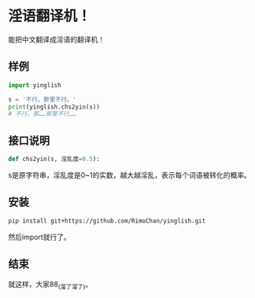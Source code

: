 # 淫语翻译机！

能把中文翻译成淫语的翻译机！


## 样例

```python
import yinglish

s = '不行，那里不行。'
print(yinglish.chs2yin(s))
# 不行，那……那里不行……
```


## 接口说明

```python
def chs2yin(s, 淫乱度=0.5):
```

s是原字符串，淫乱度是0~1的实数，越大越淫乱，表示每个词语被转化的概率。


## 安装

```bash 
pip install git+https://github.com/RimoChan/yinglish.git
```

然后import就行了。


## 结束

就这样，大家88<sub>(溜了溜了)</sub>。
